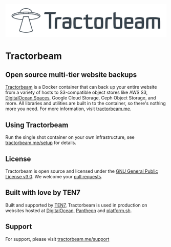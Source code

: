![Tractorbeam wordmark logo, grey on white](tractorbeam-grey-wordmark.svg)

# Tractorbeam


## Open source multi-tier website backups

[Tractorbeam](https://tractorbeam.me/) is a Docker container that can back up your entire website from a variety of hosts to S3-compatible object stores like AWS S3, [DigitalOcean Spaces](https://www.digitalocean.com/products/spaces/?refcode=5fb69d9c62e4), Google Cloud Storage, Ceph Object Storage, and more.  All libraries and utilities are built in to the container, so there's nothing more you need. For more information, visit [tractorbeam.me](https://tractorbeam.me/).


## Using Tractorbeam

Run the single shot container on your own infrastructure, see [tractorbeam.me/setup](https://tractorbeam.me/setup/) for details.


## License

Tractorbeam is open source and licensed under the [GNU General Public License v3.0](LICENSE). We welcome your [pull requests](https://github.com/ten7/tractorbeam/pulls).


## Built with love by TEN7

Built and supported by [TEN7](https://ten7.com/), Tractorbeam is used in production on websites hosted at [DigitalOcean](https://m.do.co/c/5fb69d9c62e4), [Pantheon](https://pantheon.io/) and [platform.sh](https://platform.sh/).


## Support

For support, please visit [tractorbeam.me/support](https://tractorbeam.me/support/)